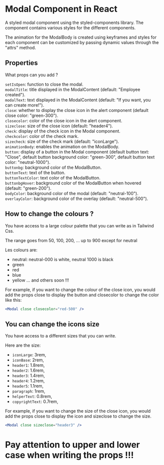 # Modal Component in React

A styled modal component using the styled-components library. The component contains various styles for the different components.

The animation for the ModalBody is created using keyframes and styles for each component can be customized by passing dynamic values through the "attrs" method.

## Properties

What props can you add ?

`setIsOpen`: function to close the modal.\
`modalTitle`: title displayed in the ModalContent (default: "Employee created").\
`modalText`: text displayed in the ModalContent (default: "If you want, you can create more!").\
`close`: whether to display the close icon in the alert component (default close color: "green-300").\
`closecolor`: color of the close icon in the alert component.\
`sizeclose`: size of the close icon (default: "header4").\
`check`: display of the check icon in the Modal component.\
`checkcolor`: color of the check mark.\
`sizecheck`: size of the check mark (default: "iconLarge").\
`animationBody`: enables the animation on the ModalBody.\
`button`: display of a button in the Modal component (default button text: "Close", default button background color: "green-300", default button text color: "neutral-1000").\
`buttonbg`: background color of the ModalButton.\
`buttonText`: text of the button.\
`buttonTextColor`: text color of the ModalButton.\
`buttonbgHover`: background color of the ModalButton when hovered (default: "green-200").\
`bodyColor`: background color of the modal (default: "neutral-100").\
`overlayColor`: background color of the overlay (default: "neutral-500").

## How to change the colours ?

You have access to a large colour palette that you can write as in Tailwind Css.

The range goes from 50, 100, 200, ... up to 900 except for neutral

Les colours are:

- neutral: neutral-000 is white, neutral 1000 is black
- green
- red
- blue
- yellow
  ... and others soon !!!

For example, if you want to change the colour of the close icon, you would add the props close to display the button and closecolor to change the color like this:

```jsx
<Modal close closecolor="red-500" />
```

## You can change the icons size

You have access to a different sizes that you can write.

Here are the size:

- `iconLarge`: 3rem,
- `iconBase`: 2rem,
- `header1`: 1.8rem,
- `header2`: 1.6rem,
- `header3`: 1.4rem,
- `header4`: 1.2rem,
- `header5`: 1.1rem,
- `paragraph`: 1rem,
- `helperText`: 0.8rem,
- `copyrightText`: 0.7rem,

For example, if you want to change the size of the close icon, you would add the props close to display the icon and sizeclose to change the size.

```jsx
<Modal close sizeclose="header3" />
```

# Pay attention to upper and lower case when writing the props !!!